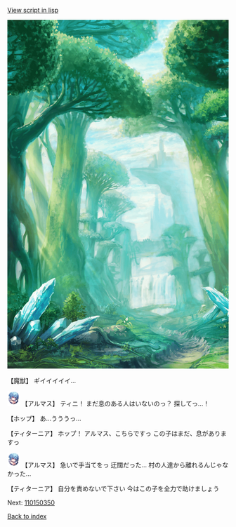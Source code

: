 [View script in lisp](../scripts/110150343.txt)

![forest.png](../images/backgrounds/forest.png)

【魔獣】
ギイイイイイ…

<img src="../images/units/3103811.png" alt="3103811.png" height="34"/>
【アルマス】
ティニ！
まだ息のある人はいないのっ？
探してっ…！

【ホップ】
あ…うううっ…

【ティターニア】
ホップ！
アルマス、こちらですっ
この子はまだ、息がありますっ

<img src="../images/units/3103811.png" alt="3103811.png" height="34"/>
【アルマス】
急いで手当てをっ
迂闊だった…
村の人達から離れるんじゃなかった…

【ティターニア】
自分を責めないで下さい
今はこの子を全力で助けましょう

Next: [110150350](110150350.md)

[Back to index](index.md)
